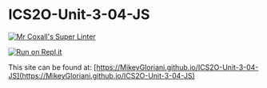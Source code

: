 # ICS2O-Unit-3-04-JS

[![Mr Coxall's Super Linter](https://github.com/MikeyGloriani/ICS2O-Unit-3-04-JS/workflows/Mr%20Coxall's%20Super%20Linter/badge.svg)](https://github.com/MikeyGloriani/ICS2O-Unit-3-04-JS/actions/)

[![Run on Repl.it](https://repl.it/badge/github/MikeyGloriani/ICS2O-Unit-3-04-JS)](https://repl.it/github/MikeyGloriani/ICS2O-Unit-3-04-JS)

This site can be found at: [https://MikeyGloriani.github.io/ICS2O-Unit-3-04-JS](https://MikeyGloriani.github.io/ICS2O-Unit-3-04-JS)

